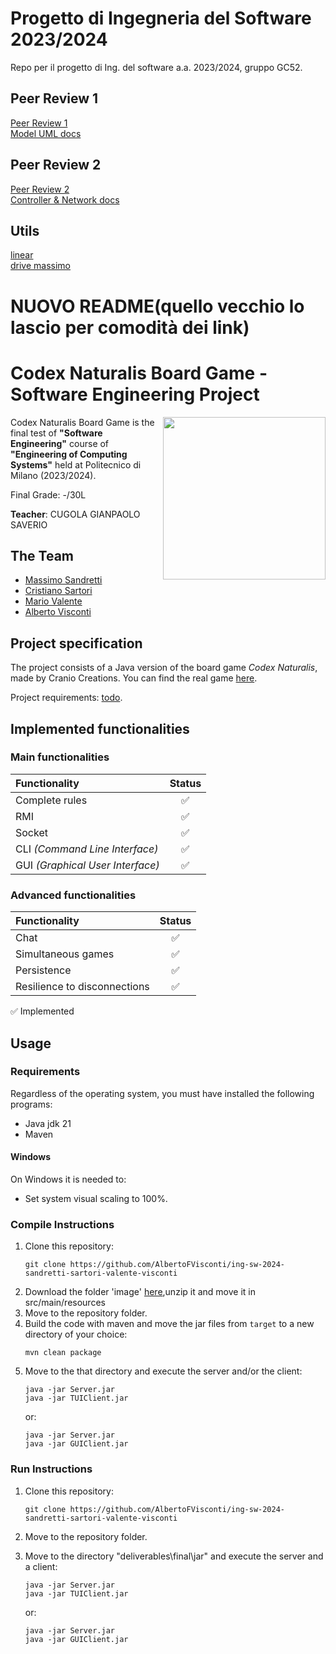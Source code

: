 # Progetto di Ingegneria del Software 2023/2024

Repo per il progetto di Ing. del software a.a. 2023/2024, gruppo GC52.

## Peer Review 1

[Peer Review 1](https://polimi365-my.sharepoint.com/:w:/g/personal/10764503_polimi_it/ETClKx4a5B5Pu3p3W4UNNpYB9nnfPAPuJF9sISOBrFTyoQ)  
[Model UML docs](https://onedrive.live.com/edit?id=1F421839E4C563F3!1040&resid=1F421839E4C563F3!1040&ithint=file%2cdocx&authkey=!ABCsSRtd3BrLvgE&wdo=2&cid=1f421839e4c563f3)

## Peer Review 2

[Peer Review 2](https://polimi365-my.sharepoint.com/:w:/g/personal/10764503_polimi_it/Ebxap7Dv51VNpnaiZcBPYRUBCjxlwUEvyX-2WERFa5F_GQ?e=oVtpu9)  
[Controller & Network docs](https://polimi365-my.sharepoint.com/:w:/g/personal/10764503_polimi_it/EZ1D05vwbUdOvgHmNtuxIfgB2YLrGaG1xbsS_QZ0e1ywUw?e=oxSbQM)

## Utils

[linear](https://linear.app/ingsw2024-gc52/team/ING/all)  
[drive massimo](https://drive.google.com/drive/folders/1VBt6Vx82A4zq1yFQA5c-Ebv025igLe42)





# NUOVO README(quello vecchio lo lascio per comodità dei link) 
# Codex Naturalis Board Game - Software Engineering Project

<img src="https://www.craniocreations.it/storage/media/products/19/41/Codex_scatola+ombra.png" width="260" align="right" />

Codex Naturalis Board Game is the final test of **"Software Engineering"** course of **"Engineering of Computing Systems"** held at Politecnico di Milano (2023/2024).

Final Grade: -/30L

**Teacher**: CUGOLA GIANPAOLO SAVERIO

## The Team
* [Massimo Sandretti](https://github.com/MassimoSandre)
* [Cristiano Sartori](https://github.com/Eieusis)
* [Mario Valente](https://github.com/mavio9)
* [Alberto Visconti](https://github.com/AlbertoFVisconti)

## Project specification
The project consists of a Java version of the board game *Codex* *Naturalis*, made by Cranio Creations. You can find the real game [here](https://www.craniocreations.it/prodotto/codex-naturalis).

Project requirements: [todo]().

## Implemented functionalities

### Main functionalities
| Functionality                    | Status |
|:---------------------------------|:------:|
| Complete rules                   |   ✅    |
| RMI                              |   ✅    |
| Socket                           |   ✅    |
| CLI _(Command Line Interface)_   |   ✅    |
| GUI _(Graphical User Interface)_ |   ✅    |


### Advanced functionalities
| Functionality                | Status |
|:-----------------------------|:------:|
| Chat                         |   ✅    |
| Simultaneous games           |   ✅    |
| Persistence                  |   ✅    |
| Resilience to disconnections |   ✅    |


✅ Implemented


## Usage

### Requirements

Regardless of the operating system, you must have installed the following programs:
- Java jdk 21
- Maven 

#### Windows
On Windows it is needed to:
- Set system visual scaling to 100%.

### Compile Instructions
1. Clone this repository:
    ```shell
   git clone https://github.com/AlbertoFVisconti/ing-sw-2024-sandretti-sartori-valente-visconti
   ```
2. Download the folder 'image' [here](https://drive.google.com/drive/folders/12qo1t89ZFsH78X0PE5vJz66rhZUH4jST),unzip it and move it in src/main/resources
3. Move to the repository folder.
4. Build the code with maven and move the jar files from `target` to a new directory of your choice:
    ```shell
    mvn clean package 
    ```
5. Move to the that directory and execute the server and/or the client:
    ```shell
    java -jar Server.jar
    java -jar TUIClient.jar
    ```
    or:
    ```shell
    java -jar Server.jar
    java -jar GUIClient.jar
    ```
    
### Run Instructions
1. Clone this repository:
    ```shell
   git clone https://github.com/AlbertoFVisconti/ing-sw-2024-sandretti-sartori-valente-visconti
   ```
2. Move to the repository folder.

3. Move to the directory "deliverables\final\jar" and execute the server and a client:
     ```shell
    java -jar Server.jar
    java -jar TUIClient.jar
    ```
    or:
    ```shell
    java -jar Server.jar
    java -jar GUIClient.jar
    ```
